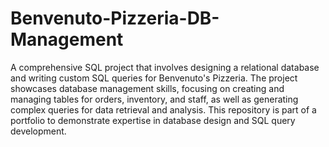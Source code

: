 # Benvenuto-Pizzeria-DB-Management
A comprehensive SQL project that involves designing a relational database and writing custom SQL queries for Benvenuto's Pizzeria. The project showcases database management skills, focusing on creating and managing tables for orders, inventory, and staff, as well as generating complex queries for data retrieval and analysis. This repository is part of a portfolio to demonstrate expertise in database design and SQL query development.
